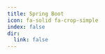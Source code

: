 ```yaml
---
title: Spring Boot
icon: fa-solid fa-crop-simple
index: false
dir:
  link: false
---
```


<Catalog />